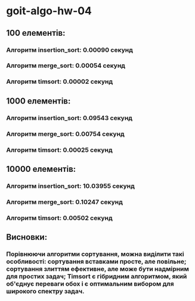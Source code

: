 # goit-algo-hw-04

## 100 елементів:
### Алгоритм insertion_sort: 0.00090 секунд
### Алгоритм merge_sort: 0.00054 секунд
### Алгоритм timsort: 0.00002 секунд

## 1000 елементів:
### Алгоритм insertion_sort: 0.09543 секунд
### Алгоритм merge_sort: 0.00754 секунд
### Алгоритм timsort: 0.00025 секунд

## 10000 елементів:
### Алгоритм insertion_sort: 10.03955 секунд
### Алгоритм merge_sort: 0.10247 секунд
### Алгоритм timsort: 0.00502 секунд

## Висновки:
### Порівнюючи алгоритми сортування, можна виділити такі особливості: сортування вставками просте, але повільне; сортування злиттям ефективне, але може бути надмірним для простих задач; Timsort є гібридним алгоритмом, який об'єднує переваги обох і є оптимальним вибором для широкого спектру задач.

